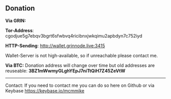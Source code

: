 ## Donation 

**Via GRIN:**

**Tor-Address**: cgodjue5g7ebqv3bgrt6sfwbvq4ricibnxjwkqimu2apbdyn7c752iyd 

**HTTP-Sending**: http://wallet.grinnode.live:3415 

Wallet-Server is not high-available, so if unreachable please contact me.

**Via BTC:**
Donation address will change over time but old addresses are reuseable: **3BZ1mWwmyGLghYEpJ7niTtQiH7Z45ZeVtW**

--------

Contact:
If you need to contact me you can do so here on Github or via Keybase https://keybase.io/mcmmike

